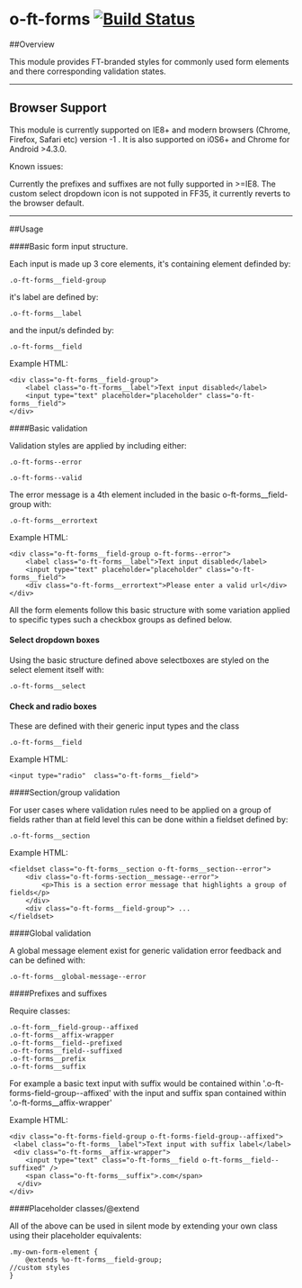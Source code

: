 o-ft-forms [![Build Status](https://travis-ci.org/Financial-Times/o-ft-forms.png?branch=master)](https://travis-ci.org/Financial-Times/o-ft-forms)
============
##Overview

This module provides FT-branded styles for commonly used form elements and there corresponding validation states.

---

## Browser Support


This module is currently supported on IE8+ and modern browsers (Chrome, Firefox, Safari etc) version -1 . It is also supported on i0S6+ and Chrome for Android >4.3.0.

Known issues:

Currently the prefixes and suffixes are not fully supported in >=IE8.
The custom select dropdown icon is not suppoted in FF35, it currently reverts to the browser default.


---

##Usage

####Basic form input structure. 

Each input is made up 3 core elements, it's containing element definded by:
     
    .o-ft-forms__field-group

it's label are defined by:

    .o-ft-forms__label
 
and the input/s definded by:

    .o-ft-forms__field
    
Example HTML:

    <div class="o-ft-forms__field-group">
        <label class="o-ft-forms__label">Text input disabled</label>
        <input type="text" placeholder="placeholder" class="o-ft-forms__field">
    </div>

####Basic validation

Validation styles are applied by including either:

	.o-ft-forms--error

	.o-ft-forms--valid

The error message is a 4th element included in the basic o-ft-forms__field-group with:

	.o-ft-forms__errortext
	
Example HTML:

	<div class="o-ft-forms__field-group o-ft-forms--error">
        <label class="o-ft-forms__label">Text input disabled</label>
        <input type="text" placeholder="placeholder" class="o-ft-forms__field">
        <div class="o-ft-forms__errortext">Please enter a valid url</div>
    </div>	




All the form elements follow this basic structure with some variation applied to specific types such a checkbox groups as defined below.  
  
#### Select dropdown boxes

Using the basic structure defined above selectboxes are styled on the select element itself with:

    .o-ft-forms__select

#### Check and radio boxes

These are defined with their generic input types and the class 

	.o-ft-forms__field

Example HTML:

	<input type="radio"  class="o-ft-forms__field">


####Section/group validation

For user cases where validation rules need to be applied on a group of fields rather than at field level this can be done within a fieldset defined by: 
		
	.o-ft-forms__section 
		
Example HTML: 
		
	<fieldset class="o-ft-forms__section o-ft-forms__section--error">
		<div class="o-ft-forms-section__message--error">
		   	<p>This is a section error message that highlights a group of fields</p>
		</div>
		<div class="o-ft-forms__field-group"> ... 
    </fieldset>

####Global validation

A global message element exist for generic validation error feedback and can be defined with:

	.o-ft-forms__global-message--error
	
####Prefixes and suffixes

Require classes:
		
	.o-ft-form__field-group--affixed 
	.o-ft-forms__affix-wrapper
	.o-ft-forms__field--prefixed
	.o-ft-forms__field--suffixed
	.o-ft-forms__prefix
	.o-ft-forms__suffix
		

For example a basic text input with suffix would be contained within '.o-ft-forms-field-group--affixed' with the input and suffix span contained within '.o-ft-forms__affix-wrapper'

Example HTML:
	
	<div class="o-ft-forms-field-group o-ft-forms-field-group--affixed">
     <label class="o-ft-forms__label">Text input with suffix label</label>
     <div class="o-ft-forms__affix-wrapper">
        <input type="text" class="o-ft-forms__field o-ft-forms__field--suffixed" />
        <span class="o-ft-forms__suffix">.com</span>
      </div>
	</div>
 
    	
####Placeholder classes/@extend

All of the above can be used in silent mode by extending your own class using their placeholder equivalents:

	.my-own-form-element {
		@extends %o-ft-forms__field-group;
	//custom styles
	}

